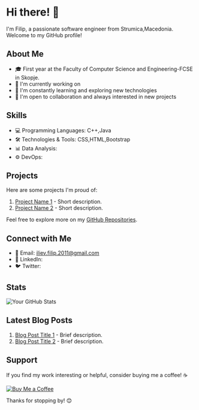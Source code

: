 
# Hi there! 👋

I'm Filip, a passionate software engineer from Strumica,Macedonia. Welcome to my GitHub profile!

## About Me

- 🎓 First year at the Faculty of Computer Science and Engineering-FCSE in Skopje.
- 🔭 I'm currently working on 
- 🌱 I'm constantly learning and exploring new technologies
- 👯 I'm open to collaboration and always interested in new projects

## Skills

- 💻 Programming Languages: C++,Java
- 🛠️ Technologies & Tools: CSS,HTML,Bootstrap
- 📊 Data Analysis: 
- ⚙️ DevOps: 

## Projects

Here are some projects I'm proud of:

1. [Project Name 1](link-to-repository) - Short description.
2. [Project Name 2](link-to-repository) - Short description.

Feel free to explore more on my [GitHub Repositories](link-to-repositories).

## Connect with Me

- 📧 Email: iliev.filip.2011@gmail.com
- 💼 LinkedIn: 
- 🐦 Twitter:

## Stats

![Your GitHub Stats](https://github-readme-stats.vercel.app/api?username=grga1&show_icons=true&hide=prs&count_private=true&hide_rank=true)

<!-- Additional Badges, if any -->

## Latest Blog Posts

<!-- You can use this section to showcase your blog posts or articles -->

1. [Blog Post Title 1](link-to-post) - Brief description.
2. [Blog Post Title 2](link-to-post) - Brief description.

## Support

If you find my work interesting or helpful, consider buying me a coffee! ☕️

[![Buy Me a Coffee](https://img.shields.io/badge/Buy%20Me%20a%20Coffee-Donate-orange?style=for-the-badge&logo=buy-me-a-coffee)](link-to-donation-page)

Thanks for stopping by! 😊
